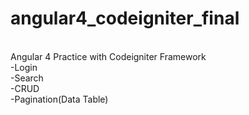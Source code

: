 # angular4_codeigniter_final
<br>Angular 4 Practice with Codeigniter Framework
<br>-Login
<br>-Search
<br>-CRUD
<br>-Pagination(Data Table)
